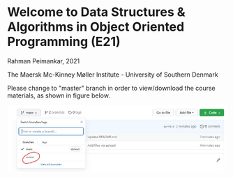 # Welcome to Data Structures &amp; Algorithms in Object Oriented Programming (E21)

Rahman Peimankar, 2021 

The Maersk Mc-Kinney Møller Institute - University of Southern Denmark  

Please change to "master" branch in order to view/download the course materials, as shown in figure below.

![](master-screenshot.jfif)
